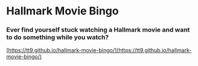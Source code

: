 # Hallmark Movie Bingo

### Ever find yourself stuck watching a Hallmark movie and want to do something while you watch?

[https://tt9.github.io/hallmark-movie-bingo/](https://tt9.github.io/hallmark-movie-bingo/)

